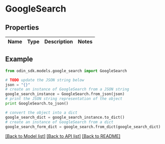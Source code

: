# GoogleSearch


## Properties

Name | Type | Description | Notes
------------ | ------------- | ------------- | -------------

## Example

```python
from odin_sdk.models.google_search import GoogleSearch

# TODO update the JSON string below
json = "{}"
# create an instance of GoogleSearch from a JSON string
google_search_instance = GoogleSearch.from_json(json)
# print the JSON string representation of the object
print GoogleSearch.to_json()

# convert the object into a dict
google_search_dict = google_search_instance.to_dict()
# create an instance of GoogleSearch from a dict
google_search_form_dict = google_search.from_dict(google_search_dict)
```
[[Back to Model list]](../README.md#documentation-for-models) [[Back to API list]](../README.md#documentation-for-api-endpoints) [[Back to README]](../README.md)


